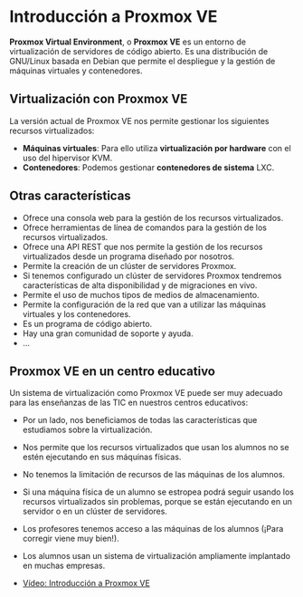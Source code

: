 # Introducción a Proxmox VE

**Proxmox Virtual Environment**, o **Proxmox VE** es un entorno de virtualización de servidores de código abierto. Es una distribución de GNU/Linux basada en Debian que permite el despliegue y la gestión de máquinas virtuales y contenedores.

## Virtualización con Proxmox VE

La versión actual de Proxmox VE nos permite gestionar los siguientes recursos virtualizados:

* **Máquinas virtuales**: Para ello utiliza **virtualización por hardware** con el uso del hipervisor KVM.
* **Contenedores**: Podemos gestionar **contenedores de sistema** LXC.

## Otras características

* Ofrece una consola web para la gestión de los recursos virtualizados.
* Ofrece herramientas de línea de comandos para la gestión de los recursos virtualizados.
* Ofrece una API REST que nos permite la gestión de los recursos virtualizados desde un programa diseñado por nosotros.
* Permite la creación de un clúster de servidores Proxmox.
* Si tenemos configurado un clúster de servidores Proxmox tendremos características de alta disponibilidad y de migraciones en vivo.
* Permite el uso de muchos tipos de medios de almacenamiento.
* Permite la configuración de la red que van a utilizar las máquinas virtuales y los contenedores.
* Es un programa de código abierto.
* Hay una gran comunidad de soporte y ayuda.
* ...

## Proxmox VE en un centro educativo

Un sistema de virtualización como Proxmox VE puede ser muy adecuado para las enseñanzas de las TIC en nuestros centros educativos:

* Por un lado, nos beneficiamos de todas las características que estudiamos sobre la virtualización.
* Nos permite que los recursos virtualizados que usan los alumnos no se estén ejecutando en sus máquinas físicas.
* No tenemos la limitación de recursos de las máquinas de los alumnos.
* Si una máquina física de un alumno se estropea podrá seguir usando los recursos virtualizados sin problemas, porque se están ejecutando en un servidor o en un clúster de servidores.
* Los profesores tenemos acceso a las máquinas de los alumnos (¡Para corregir viene muy bien!).
* Los alumnos usan un sistema de virtualización ampliamente implantado en muchas empresas.

* [Vídeo: Introducción a Proxmox VE](https://youtu.be/1sucblZa9Es)
